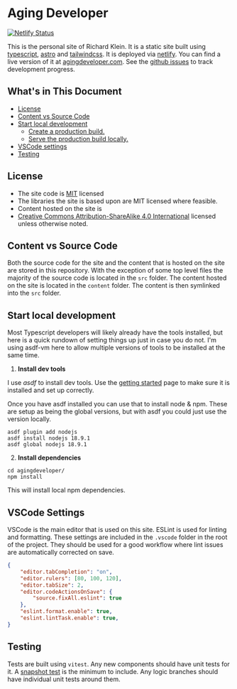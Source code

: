 # Aging Developer

[![Netlify Status](https://api.netlify.com/api/v1/badges/9fff03eb-d9c8-48d1-887d-11aea21246cd/deploy-status)](https://app.netlify.com/sites/agingdeveloper/deploys)

This is the personal site of Richard Klein. It is a static site built using [typescript](https://www.typescriptlang.org/), [astro](https://astro.build/) and [tailwindcss](https://tailwindcss.com/). It is deployed via [netlify](https://www.netlify.com/). You can find a live version of it at [agingdeveloper.com](https://agingdeveloper.com/). See the [github issues](https://github.com/richwklein/agingdeveloper/issues) to track development progress.

## What's in This Document
  - [License](#license)
  - [Content vs Source Code](#content-vs-source-code)
  - [Start local development](#start-local-development)
    - [Create a production build.](#create-a-production-build)
    - [Serve the production build locally.](#serve-the-production-build-locally)
  - [VSCode settings](#vscode-settings)
  - [Testing](#testing)

## License
- The site code is [MIT](/LICENSE) licensed 
- The libraries the site is based upon are MIT licensed where feasible.
- Content hosted on the site is 
- [Creative Commons Attribution-ShareAlike 4.0 International](https://creativecommons.org/licenses/by-sa/4.0/) 
  licensed unless otherwise noted.

## Content vs Source Code

Both the source code for the site and the content that is hosted on the site are stored in this repository. With the exception of some top level files the majority of the source code is located in the `src` folder. The content hosted on the site is located in the `content` folder. The content is then symlinked into the `src` folder.

## Start local development

Most Typescript developers will likely already have the tools installed, but here is a quick rundown of setting things up just in case you do not. I'm using asdf-vm here to allow multiple versions of tools to be installed at the same time.

1. **Install dev tools**

I use *asdf* to install dev tools. Use the [getting started](https://asdf-vm.com/guide/getting-started.html) page to make sure it is installed and set up correctly.

Once you have asdf installed you can use that to install node & npm. These are setup as being the global versions, but with asdf you could just use the version locally.

```shell
asdf plugin add nodejs
asdf install nodejs 18.9.1
asdf global nodejs 18.9.1
```

2. **Install dependencies**

```shell
cd agingdeveloper/
npm install
```

This will install local npm dependencies.

## VSCode Settings

VSCode is the main editor that is used on this site. ESLint is used for linting and formatting. These settings are included in the `.vscode` folder in the root of the project. They should be used for a good workflow where lint issues are automatically corrected on save.

```json
{
    "editor.tabCompletion": "on",
    "editor.rulers": [80, 100, 120],
    "editor.tabSize": 2,
    "editor.codeActionsOnSave": {
        "source.fixAll.eslint": true
    },
    "eslint.format.enable": true,
    "eslint.lintTask.enable": true,
}
```

## Testing

Tests are built using `vitest`. Any new components should have unit tests for it. A [snapshot test](https://vitest.dev/guide/snapshot.html) is the minimum to include. Any logic branches should have individual unit tests around them.
